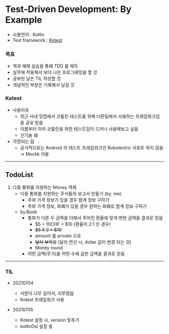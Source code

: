 # Test-Driven Development: By Example

- 사용언어 : Kotlin
- Test framework : [Kotest](https://kotest.io/docs/quickstart/)

### 목표

- 책과 예제 실습을 통해 TDD 를 체득
- 실무에 적용해서 보다 나은 프로그래밍을 할 것
- 공부한 날은 TIL 작성할 것
- 개념적인 부분은 기록해서 남길 것

### Kotest

- 사용이유
    - 최근 사내 밋업에서 코틀린 테스트를 위해 다른팀에서 사용하는 프레임워크임을 공유 받음
    - 이름부터 이미 코틀린을 위한 테스트임이 드러나 사용해보고 싶음
    - 신기술 😄
- 걱정되는 점
    - 공식적으로는 Android 의 테스트 프레임워크인 Robolectric 서포트 하지 않음 → Mockk 이용


---

## TodoList

1. 다중 통화를 지원하는 Money 객체
    - 다중 통화를 지원하는 주식들의 보고서 만들기 (by. me)
        - 주와 가격 정보가 있을 경우 합계 정보 구하기
        - 주와 가격 정보, 화폐가 있을 경우 원하는 화폐로 합계 정보 구하기
    - by.Book
        - 통화가 다른 두 금액을 더해서 주어진 환율에 맞게 변한 금액을 결과로 얻음
            - $5 + 10CHF = $10 (환율이 2:1 인 경우)
            - ~~$5 X 2 = $10~~
            - amount 를 private 으로
            - ~~달러 부작용~~ (달러 연산 시, dollar 값이 변경 되는 것)
            - Money round
        - 어떤 금액(주가)을 어떤 수에 곱한 금액을 결과로 얻음
---

### TIL

- 20210704
    - 서문이 너무 길어서, 지루했음
    - Kotest 프레임워크 사용
    
    
- 20210705
    - Kotest 설정 시, version 맞추기
    - kotlinDsl 설정 중